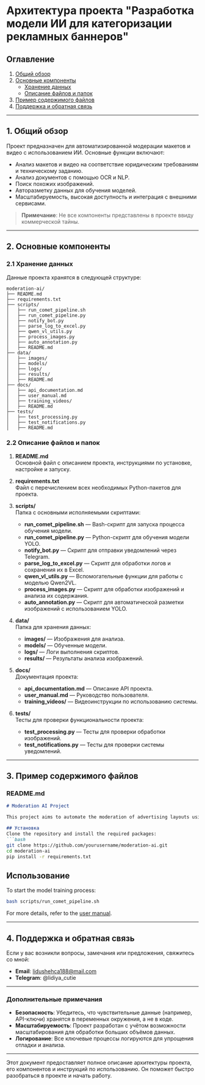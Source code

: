# Архитектура проекта "Разработка модели ИИ для категоризации рекламных баннеров"

## Оглавление

1. [Общий обзор](#1-общий-обзор)
2. [Основные компоненты](#2-основные-компоненты)
   - [Хранение данных](#21-хранение-данных)
   - [Описание файлов и папок](#22-описание-файлов-и-папок)
3. [Пример содержимого файлов](#3-пример-содержимого-файлов)
4. [Поддержка и обратная связь](#4-поддержка-и-обратная-связь)

---

## 1. Общий обзор

Проект предназначен для автоматизированной модерации макетов и видео с использованием ИИ. Основные функции включают:
- Анализ макетов и видео на соответствие юридическим требованиям и техническому заданию.
- Анализ документов с помощью OCR и NLP.
- Поиск похожих изображений.
- Авторазметку данных для обучения моделей.
- Масштабируемость, высокая доступность и интеграция с внешними сервисами.

> **Примечание**: Не все компоненты представлены в проекте ввиду коммерческой тайны.

---

## 2. Основные компоненты

### 2.1 Хранение данных

Данные проекта хранятся в следующей структуре:

```
moderation-ai/
├── README.md
├── requirements.txt
├── scripts/
│   ├── run_comet_pipeline.sh
│   ├── run_comet_pipeline.py
│   ├── notify_bot.py
│   ├── parse_log_to_excel.py
│   ├── qwen_vl_utils.py
│   ├── process_images.py
│   ├── auto_annotation.py
│   ├── README.md
├── data/
│   ├── images/
│   ├── models/
│   ├── logs/
│   ├── results/
│   ├── README.md
├── docs/
│   ├── api_documentation.md
│   ├── user_manual.md
│   ├── training_videos/
│   ├── README.md
├── tests/
│   ├── test_processing.py
│   ├── test_notifications.py
│   ├── README.md
```

### 2.2 Описание файлов и папок

1. **README.md**  
   Основной файл с описанием проекта, инструкциями по установке, настройке и запуску.

2. **requirements.txt**  
   Файл с перечислением всех необходимых Python-пакетов для проекта.

3. **scripts/**  
   Папка с основными исполняемыми скриптами:
   - **run_comet_pipeline.sh** — Bash-скрипт для запуска процесса обучения модели.
   - **run_comet_pipeline.py** — Python-скрипт для обучения модели YOLO.
   - **notify_bot.py** — Скрипт для отправки уведомлений через Telegram.
   - **parse_log_to_excel.py** — Скрипт для обработки логов и сохранения их в Excel.
   - **qwen_vl_utils.py** — Вспомогательные функции для работы с моделью Qwen2VL.
   - **process_images.py** — Скрипт для обработки изображений и анализа их содержания.
   - **auto_annotation.py** — Скрипт для автоматической разметки изображений с использованием YOLO.

4. **data/**  
   Папка для хранения данных:
   - **images/** — Изображения для анализа.
   - **models/** — Обученные модели.
   - **logs/** — Логи выполнения скриптов.
   - **results/** — Результаты анализа изображений.

5. **docs/**  
   Документация проекта:
   - **api_documentation.md** — Описание API проекта.
   - **user_manual.md** — Руководство пользователя.
   - **training_videos/** — Видеоинструкции по использованию системы.

6. **tests/**  
   Тесты для проверки функциональности проекта:
   - **test_processing.py** — Тесты для проверки обработки изображений.
   - **test_notifications.py** — Тесты для проверки системы уведомлений.

---

## 3. Пример содержимого файлов

### **README.md**
```markdown
# Moderation AI Project

This project aims to automate the moderation of advertising layouts using AI technologies.

## Установка
Clone the repository and install the required packages:
```bash
git clone https://github.com/yourusername/moderation-ai.git
cd moderation-ai
pip install -r requirements.txt
```

## Использование
To start the model training process:
```bash
bash scripts/run_comet_pipeline.sh
```

For more details, refer to the [user manual](docs/README.md).

---

## 4. Поддержка и обратная связь

Если у вас возникли вопросы, замечания или предложения, свяжитесь со мной:
- **Email**: lidushehca188@mail.com
- **Telegram**: @lidiya_cutie

---

### Дополнительные примечания

- **Безопасность**: Убедитесь, что чувствительные данные (например, API-ключи) хранятся в переменных окружения, а не в коде.
- **Масштабируемость**: Проект разработан с учётом возможности масштабирования для обработки больших объёмов данных.
- **Логирование**: Все ключевые процессы логируются для упрощения отладки и анализа.

---

Этот документ предоставляет полное описание архитектуры проекта, его компонентов и инструкций по использованию. Он поможет быстро разобраться в проекте и начать работу.

